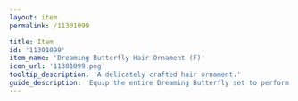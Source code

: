 ```yaml
---
layout: item
permalink: /11301099

title: Item
id: '11301099'
item_name: 'Dreaming Butterfly Hair Ornament (F)'
icon_url: '11301099.png'
tooltip_description: 'A delicately crafted hair ornament.'
guide_description: 'Equip the entire Dreaming Butterfly set to perform special animations.'
---
```

